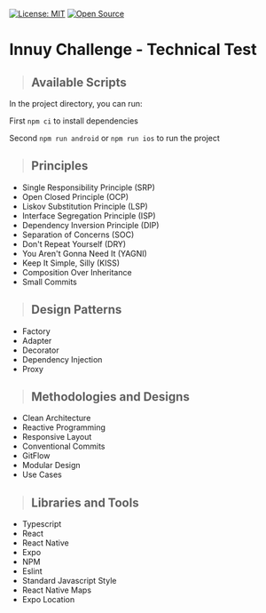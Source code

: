 

[![License: MIT](https://img.shields.io/badge/License-MIT-yellow.svg)](https://opensource.org/licenses/MIT)
[![Open Source](https://badges.frapsoft.com/os/v1/open-source.svg?v=103)](https://opensource.org/)

# **Innuy Challenge -  Technical Test**

> ## Available Scripts

In the project directory, you can run:

First `npm ci` to install dependencies

Second `npm run android` or `npm run ios` to run the project

> ## Principles

* Single Responsibility Principle (SRP)
* Open Closed Principle (OCP)
* Liskov Substitution Principle (LSP)
* Interface Segregation Principle (ISP)
* Dependency Inversion Principle (DIP)
* Separation of Concerns (SOC)
* Don't Repeat Yourself (DRY)
* You Aren't Gonna Need It (YAGNI)
* Keep It Simple, Silly (KISS)
* Composition Over Inheritance
* Small Commits

> ## Design Patterns

* Factory
* Adapter
* Decorator
* Dependency Injection
* Proxy

> ## Methodologies and Designs

* Clean Architecture
* Reactive Programming
* Responsive Layout
* Conventional Commits
* GitFlow
* Modular Design
* Use Cases

> ## Libraries and Tools

* Typescript
* React
* React Native
* Expo
* NPM
* Eslint
* Standard Javascript Style
* React Native Maps
* Expo Location
